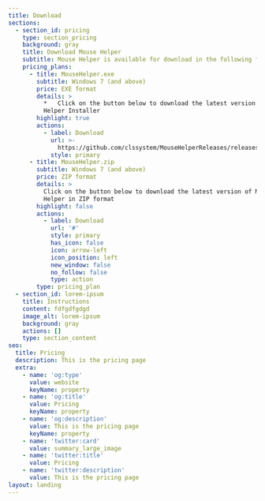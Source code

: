 ```yaml
---
title: Download
sections:
  - section_id: pricing
    type: section_pricing
    background: gray
    title: Download Mouse Helper
    subtitle: Mouse Helper is available for download in the following formats
    pricing_plans:
      - title: MouseHelper.exe
        subtitle: Windows 7 (and above)
        price: EXE format
        details: >
          *   Click on the button below to download the latest version of Mouse
          Helper Installer
        highlight: true
        actions:
          - label: Download
            url: >-
              https://github.com/clssystem/MouseHelperReleases/releases/latest/download/MouseHelper.exe
            style: primary
      - title: MouseHelper.zip
        subtitle: Windows 7 (and above)
        price: ZIP format
        details: >
          Click on the button below to download the latest version of Mouse
          Helper in ZIP format
        highlight: false
        actions:
          - label: Download
            url: '#'
            style: primary
            has_icon: false
            icon: arrow-left
            icon_position: left
            new_window: false
            no_follow: false
            type: action
        type: pricing_plan
  - section_id: lorem-ipsum
    title: Instructions
    content: fdfgdfgdgd
    image_alt: lorem-ipsum
    background: gray
    actions: []
    type: section_content
seo:
  title: Pricing
  description: This is the pricing page
  extra:
    - name: 'og:type'
      value: website
      keyName: property
    - name: 'og:title'
      value: Pricing
      keyName: property
    - name: 'og:description'
      value: This is the pricing page
      keyName: property
    - name: 'twitter:card'
      value: summary_large_image
    - name: 'twitter:title'
      value: Pricing
    - name: 'twitter:description'
      value: This is the pricing page
layout: landing
---
```

